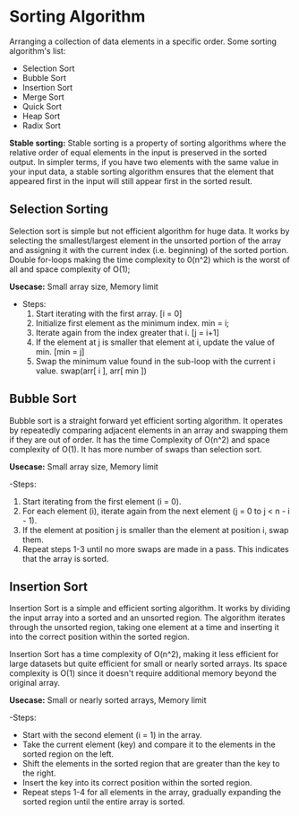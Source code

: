 
# Sorting Algorithm

Arranging a collection of data elements in a specific order. 
Some sorting algorithm's list:
- Selection Sort
- Bubble Sort
- Insertion Sort
- Merge Sort
- Quick Sort
- Heap Sort
- Radix Sort

**Stable sorting:**
Stable sorting is a property of sorting algorithms where the relative order of equal elements in the input is preserved in the sorted output. In simpler terms, if you have two elements with the same value in your input data, a stable sorting algorithm ensures that the element that appeared first in the input will still appear first in the sorted result.

## Selection Sorting 

Selection sort is simple but not efficient algorithm for huge data. It works by selecting the smallest/largest element in the unsorted portion of the array and assigning it with the current index (i.e. beginning) of the sorted portion. Double for-loops making the time complexity to 0(n^2) which is the worst of all and space complexity of O(1);

**Usecase:** Small array size, Memory limit

- Steps:
  1. Start iterating with the first array. [i = 0]
  2. Initialize first element as the minimum index. min = i;
  3. Iterate again from the index greater that i. [j = i+1]
  3. If the element at j is smaller that element at i, update the value of min. [min = j]
  5. Swap the minimum value found in the sub-loop with the current i value. swap(arr[ i ], arr[ min ])

## Bubble Sort

Bubble sort is a straight forward yet efficient sorting algorithm. It operates by repeatedly comparing adjacent elements in an array and swapping them if they are out of order. It has the time Complexity of O(n^2) and space complexity of O(1). It has more number of swaps than selection sort.

**Usecase:** Small array size, Memory limit

-Steps:
1. Start iterating from the first element (i = 0).
2. For each element (i), iterate again from the next element (j = 0 to j < n - i - 1).
3. If the element at position j is smaller than the element at position i, swap them.
4. Repeat steps 1-3 until no more swaps are made in a pass. This indicates that the array is sorted.


## Insertion Sort

Insertion Sort is a simple and efficient sorting algorithm. It works by dividing the input array into a sorted and an unsorted region. The algorithm iterates through the unsorted region, taking one element at a time and inserting it into the correct position within the sorted region. 

Insertion Sort has a time complexity of O(n^2), making it less efficient for large datasets but quite efficient for small or nearly sorted arrays. Its space complexity is O(1) since it doesn't require additional memory beyond the original array.

**Usecase:** Small or nearly sorted arrays, Memory limit

-Steps:
- Start with the second element (i = 1) in the array.
- Take the current element (key) and compare it to the elements in the sorted region on the left.
- Shift the elements in the sorted region that are greater than the key to the right.
- Insert the key into its correct position within the sorted region.
- Repeat steps 1-4 for all elements in the array, gradually expanding the sorted region until the entire array is sorted.